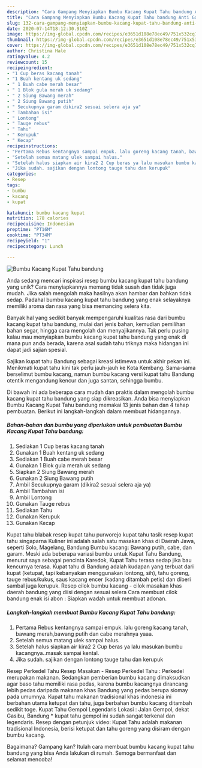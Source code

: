 ```yaml
---
description: "Cara Gampang Menyiapkan Bumbu Kacang Kupat Tahu bandung Anti Gagal"
title: "Cara Gampang Menyiapkan Bumbu Kacang Kupat Tahu bandung Anti Gagal"
slug: 132-cara-gampang-menyiapkan-bumbu-kacang-kupat-tahu-bandung-anti-gagal
date: 2020-07-14T18:12:30.910Z
image: https://img-global.cpcdn.com/recipes/e3651d108e78ec49/751x532cq70/bumbu-kacang-kupat-tahu-bandung-foto-resep-utama.jpg
thumbnail: https://img-global.cpcdn.com/recipes/e3651d108e78ec49/751x532cq70/bumbu-kacang-kupat-tahu-bandung-foto-resep-utama.jpg
cover: https://img-global.cpcdn.com/recipes/e3651d108e78ec49/751x532cq70/bumbu-kacang-kupat-tahu-bandung-foto-resep-utama.jpg
author: Christina Hale
ratingvalue: 4.2
reviewcount: 15
recipeingredient:
- "1 Cup beras kacang tanah"
- "1 Buah kentang uk sedang"
- " 1 Buah cabe merah besar"
- " 1 Blok gula merah uk sedang"
- " 2 Siung Bawang merah"
- " 2 Siung Bawang putih"
- " Secukupnya garam dikira2 sesuai selera aja ya"
- " Tambahan isi"
- " Lontong"
- " Tauge rebus"
- " Tahu"
- " Kerupuk"
- " Kecap"
recipeinstructions:
- "Pertama Rebus kentangnya sampai empuk. lalu goreng kacang tanah, bawang merah,bawang putih dan cabe merahnya yaaa."
- "Setelah semua matang ulek sampai halus."
- "Setelah halus siapkan air kira2 2 Cup beras ya lalu masukan bumbu kacangnya..masak sampai kental."
- "Jika sudah. sajikan dengan lontong tauge tahu dan kerupuk"
categories:
- Resep
tags:
- bumbu
- kacang
- kupat

katakunci: bumbu kacang kupat 
nutrition: 178 calories
recipecuisine: Indonesian
preptime: "PT16M"
cooktime: "PT34M"
recipeyield: "1"
recipecategory: Lunch

---
```



![Bumbu Kacang Kupat Tahu bandung](https://img-global.cpcdn.com/recipes/e3651d108e78ec49/751x532cq70/bumbu-kacang-kupat-tahu-bandung-foto-resep-utama.jpg)

Anda sedang mencari inspirasi resep bumbu kacang kupat tahu bandung yang unik? Cara menyiapkannya memang tidak susah dan tidak juga mudah. Jika salah mengolah maka hasilnya akan hambar dan bahkan tidak sedap. Padahal bumbu kacang kupat tahu bandung yang enak selayaknya memiliki aroma dan rasa yang bisa memancing selera kita.

Banyak hal yang sedikit banyak mempengaruhi kualitas rasa dari bumbu kacang kupat tahu bandung, mulai dari jenis bahan, kemudian pemilihan bahan segar, hingga cara mengolah dan menyajikannya. Tak perlu pusing kalau mau menyiapkan bumbu kacang kupat tahu bandung yang enak di mana pun anda berada, karena asal sudah tahu triknya maka hidangan ini dapat jadi sajian spesial.

Sajikan kupat tahu Bandung sebagai kreasi istimewa untuk akhir pekan ini. Menikmati kupat tahu kini tak perlu jauh-jauh ke Kota Kembang. Sama-sama berselimut bumbu kacang, namun bumbu kacang versi kupat tahu Bandung otentik mengandung kencur dan juga santan, sehingga bumbu.


Di bawah ini ada beberapa cara mudah dan praktis dalam mengolah bumbu kacang kupat tahu bandung yang siap dikreasikan. Anda bisa menyiapkan Bumbu Kacang Kupat Tahu bandung memakai 13 jenis bahan dan 4 tahap pembuatan. Berikut ini langkah-langkah dalam membuat hidangannya.

<!--inarticleads1-->

##### Bahan-bahan dan bumbu yang diperlukan untuk pembuatan Bumbu Kacang Kupat Tahu bandung:

1. Sediakan 1 Cup beras kacang tanah
1. Gunakan 1 Buah kentang uk sedang
1. Sediakan  1 Buah cabe merah besar
1. Gunakan  1 Blok gula merah uk sedang
1. Siapkan  2 Siung Bawang merah
1. Gunakan  2 Siung Bawang putih
1. Ambil  Secukupnya garam (dikira2 sesuai selera aja ya)
1. Ambil  Tambahan isi
1. Ambil  Lontong
1. Gunakan  Tauge rebus
1. Sediakan  Tahu
1. Gunakan  Kerupuk
1. Gunakan  Kecap


Kupat tahu blabak resep kupat tahu purworejo kupat tahu tasik resep kupat tahu singaparna Kuliner ini adalah salah satu masakan khas di Daerah Jawa, seperti Solo, Magelang, Bandung Bumbu kacang: Bawang putih, cabe, dan garam. Meski ada beberapa variasi bumbu untuk Kupat Tahu Bandung, menurut saya sebagai pencinta Karedok, Kupat Tahu terasa sedap jika bau kencurnya terasa. Kupat tahu di Bandung adalah kudapan yang terbuat dari kupat (ketupat, tapi kebanyakan menggunakan lontong, sih), tahu goreng, tauge rebus/kukus, saus kacang encer (kadang ditambah petis) dan diberi sambal juga kerupuk. Resep cilok bumbu kacang - cilok masakan khas daerah bandung yang diisi dengan sesuai selera Cara membuat cilok bandung enak isi abon : Siapkan wadah untuk membuat adonan. 

<!--inarticleads2-->

##### Langkah-langkah membuat Bumbu Kacang Kupat Tahu bandung:

1. Pertama Rebus kentangnya sampai empuk. lalu goreng kacang tanah, bawang merah,bawang putih dan cabe merahnya yaaa.
1. Setelah semua matang ulek sampai halus.
1. Setelah halus siapkan air kira2 2 Cup beras ya lalu masukan bumbu kacangnya..masak sampai kental.
1. Jika sudah. sajikan dengan lontong tauge tahu dan kerupuk


Resep Perkedel Tahu Resep Masakan - Resep Perkedel Tahu : Perkedel merupakan makanan. Sedangkan pemberian bumbu kacang dimaksudkan agar baso tahu memiliki rasa pedas, karena bumbu kacangnya dirancang lebih pedas daripada makanan khas Bandung yang pedas berupa siomay pada umumnya. Kupat tahu makanan tradisional khas indonesia ini berbahan utama ketupat dan tahu, juga berbahan bumbu kacang ditambah sedikit toge. Kupat Tahu Gempol Legendaris Lokasi : Jalan Gempol, dekat Gasibu, Bandung * kupat tahu gempol ini sudah sangat terkenal dan legendaris. Resep dengan petunjuk video: Kupat Tahu adalah makanan tradisional Indonesia, berisi ketupat dan tahu goreng yang disiram dengan bumbu kacang. 

Bagaimana? Gampang kan? Itulah cara membuat bumbu kacang kupat tahu bandung yang bisa Anda lakukan di rumah. Semoga bermanfaat dan selamat mencoba!
